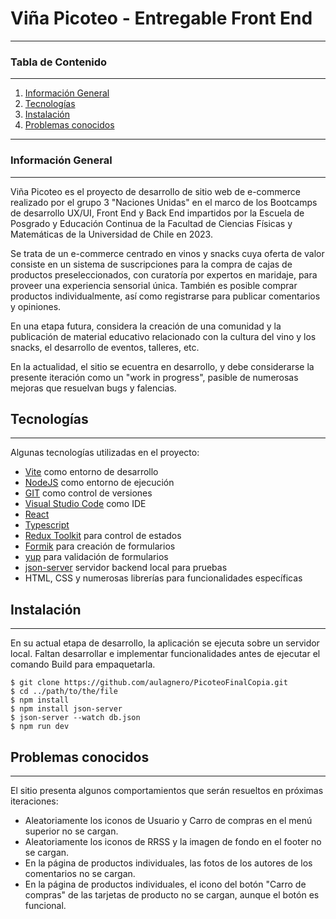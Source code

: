 # Viña Picoteo - Entregable Front End
***
### Tabla de Contenido
***
1. [Información General](#info-general)
2. [Tecnologías](#tecnologias)
3. [Instalación](#instalacion)
4. [Problemas conocidos](#problemas-conocidos)
***
### Información General
***
Viña Picoteo es el proyecto de desarrollo de sitio web de e-commerce realizado por el grupo 3 "Naciones Unidas" en el marco de los Bootcamps de desarrollo UX/UI, Front End y Back End impartidos por la Escuela de Posgrado y Educación Continua de la Facultad de Ciencias Físicas y Matemáticas de la Universidad de Chile en 2023.

Se trata de un e-commerce centrado en vinos y snacks cuya oferta de valor consiste en un sistema de suscripciones para la compra de cajas de productos preseleccionados, con curatoría por expertos en maridaje, para proveer una experiencia sensorial única. También es posible comprar productos individualmente, así como registrarse para publicar comentarios y opiniones. 

En una etapa futura, considera la creación de una comunidad y la publicación de material educativo relacionado con la cultura del vino y los snacks, el desarrollo de eventos, talleres, etc.

En la actualidad, el sitio se ecuentra en desarrollo, y debe considerarse la presente iteración como un "work in progress", pasible de numerosas mejoras que resuelvan bugs y falencias.

## Tecnologías
***
Algunas tecnologías utilizadas en el proyecto:
* [Vite](https://vitejs.dev/) como entorno de desarrollo 
* [NodeJS](https://nodejs.org/en) como entorno de ejecución
* [GIT](https://git-scm.co) como control de versiones
* [Visual Studio Code](https://code.visualstudio.com/) como IDE
* [React](https://es.react.dev/)
* [Typescript](https://www.typescriptlang.org/)
* [Redux Toolkit](https://redux-toolkit.js.org/) para control de estados
* [Formik](https://formik.org/) para creación de formularios
* [yup](https://www.npmjs.com/package/yup) para validación de formularios
* [json-server](https://www.npmjs.com/package/json-server) servidor backend local para pruebas
* HTML, CSS y numerosas librerías para funcionalidades específicas

## Instalación
***
En su actual etapa de desarrollo, la aplicación se ejecuta sobre un servidor local. Faltan desarrollar e implementar  funcionalidades antes de ejecutar el comando Build para empaquetarla.
```
$ git clone https://github.com/aulagnero/PicoteoFinalCopia.git
$ cd ../path/to/the/file
$ npm install
$ npm install json-server
$ json-server --watch db.json
$ npm run dev
```
## Problemas conocidos
***
El sitio presenta algunos comportamientos que serán resueltos en próximas iteraciones:
* Aleatoriamente los iconos de Usuario y Carro de compras en el menú superior no se cargan.
* Aleatoriamente los iconos de RRSS y la imagen de fondo en el footer no se cargan.
* En la página de productos individuales, las fotos de los autores de los comentarios no se cargan.
* En la página de productos individuales, el icono del botón "Carro de compras" de las tarjetas de producto no se cargan, aunque el botón es funcional.
